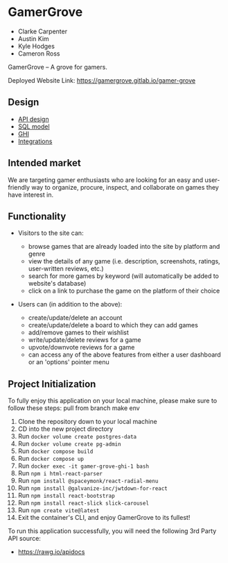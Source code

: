 # GamerGrove
- Clarke Carpenter
- Austin Kim
- Kyle Hodges
- Cameron Ross

GamerGrove – A grove for gamers.

Deployed Website Link: https://gamergrove.gitlab.io/gamer-grove

## Design
- [API design](docs/apis.md)
- [SQL model](docs/data-model.md)
- [GHI](docs/ghi.md)
- [Integrations](docs/integrations.md)

## Intended market
We are targeting gamer enthusiasts who are looking for an easy and user-friendly way to organize, procure, inspect, and collaborate on games they have interest in.

## Functionality
- Visitors to the site can:
  - browse games that are already loaded into the site by platform and
   genre
  - view the details of any game (i.e. description, screenshots, ratings,
   user-written reviews, etc.)
  - search for more games by keyword (will automatically be added to
   website's database)
  - click on a link to purchase the game on the platform of their choice

- Users can (in addition to the above):
  - create/update/delete an account
  - create/update/delete a board to which they can add games
  - add/remove games to their wishlist
  - write/update/delete reviews for a game
  - upvote/downvote reviews for a game
  - can access any of the above features from either a user dashboard or
   an 'options' pointer menu

## Project Initialization
To fully enjoy this application on your local machine, please make sure to follow these steps:
pull from branch
make env
1. Clone the repository down to your local machine
2. CD into the new project directory
3. Run `docker volume create postgres-data`
4. Run `docker volume create pg-admin`
5. Run `docker compose build`
6. Run `docker compose up`
7. Run `docker exec -it gamer-grove-ghi-1 bash`
8. Run `npm i html-react-parser`
9. Run `npm install @spaceymonk/react-radial-menu`
10. Run `npm install @galvanize-inc/jwtdown-for-react`
11. Run `npm install react-bootstrap`
12. Run `npm install react-slick slick-carousel`
13. Run `npm create vite@latest`
14. Exit the container's CLI, and enjoy GamerGrove to its fullest!

To run this application successfully, you will need the following 3rd Party API source:
- https://rawg.io/apidocs
